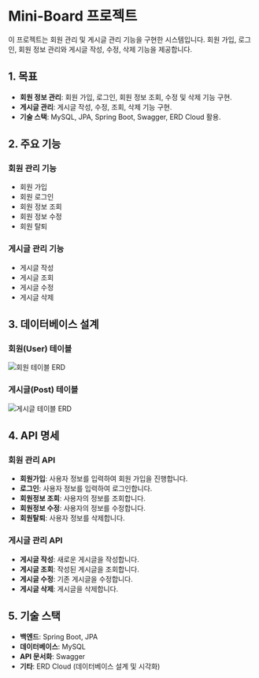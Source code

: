 # Mini-Board 프로젝트

이 프로젝트는 회원 관리 및 게시글 관리 기능을 구현한 시스템입니다. 회원 가입, 로그인, 회원 정보 관리와 게시글 작성, 수정, 삭제 기능을 제공합니다.

## 1. 목표

- **회원 정보 관리**: 회원 가입, 로그인, 회원 정보 조회, 수정 및 삭제 기능 구현.
- **게시글 관리**: 게시글 작성, 수정, 조회, 삭제 기능 구현.
- **기술 스택**: MySQL, JPA, Spring Boot, Swagger, ERD Cloud 활용.

## 2. 주요 기능

### 회원 관리 기능

- 회원 가입
- 회원 로그인
- 회원 정보 조회
- 회원 정보 수정
- 회원 탈퇴

### 게시글 관리 기능

- 게시글 작성
- 게시글 조회
- 게시글 수정
- 게시글 삭제

## 3. 데이터베이스 설계

### 회원(User) 테이블

![회원 테이블 ERD](https://raw.githubusercontent.com/kkshyun/mini-board/main/images/user-table.png)

### 게시글(Post) 테이블

![게시글 테이블 ERD](https://raw.githubusercontent.com/kkshyun/mini-board/main/images/post-table.png)

## 4. API 명세

### 회원 관리 API

- **회원가입**: 사용자 정보를 입력하여 회원 가입을 진행합니다.
- **로그인**: 사용자 정보를 입력하여 로그인합니다.
- **회원정보 조회**: 사용자의 정보를 조회합니다.
- **회원정보 수정**: 사용자의 정보를 수정합니다.
- **회원탈퇴**: 사용자 정보를 삭제합니다.

### 게시글 관리 API

- **게시글 작성**: 새로운 게시글을 작성합니다.
- **게시글 조회**: 작성된 게시글을 조회합니다.
- **게시글 수정**: 기존 게시글을 수정합니다.
- **게시글 삭제**: 게시글을 삭제합니다.

## 5. 기술 스택

- **백엔드**: Spring Boot, JPA
- **데이터베이스**: MySQL
- **API 문서화**: Swagger
- **기타**: ERD Cloud (데이터베이스 설계 및 시각화)

